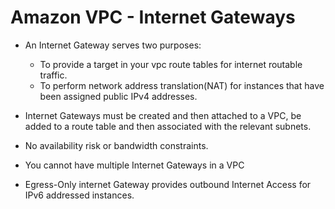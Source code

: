 # Amazon VPC - Internet Gateways

- An Internet Gateway serves two purposes:
  + To provide a target in your vpc route tables for internet routable traffic.
  + To perform network address translation(NAT) for instances that have been assigned public IPv4 addresses.

- Internet Gateways must be created and then attached to a VPC, be added to a route table and then associated with the relevant subnets.

- No availability risk or bandwidth constraints.

- You cannot have multiple Internet Gateways in a VPC

- Egress-Only internet Gateway provides outbound Internet Access for IPv6 addressed instances.